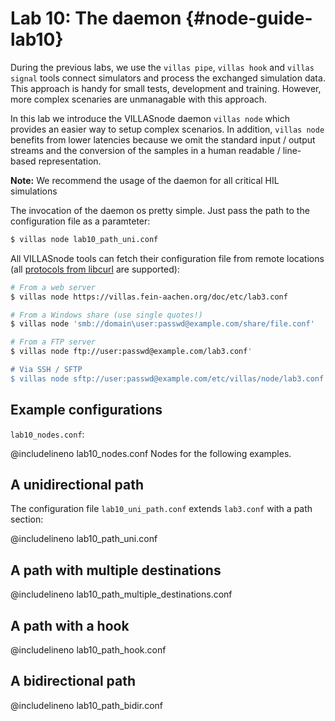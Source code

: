 # Lab 10: The daemon {#node-guide-lab10}

During the previous labs, we use the `villas pipe`, `villas hook` and `villas signal` tools connect simulators and process the exchanged simulation data. This approach is handy for small tests, development and training.
However, more complex scenaries are unmanagable with this approach.

In this lab we introduce the VILLASnode daemon `villas node` which provides an easier way to setup complex scenarios.
In addition, `villas node` benefits from lower latencies because we omit the standard input / output streams and the conversion of the samples in a human readable / line-based representation.

**Note:** We recommend the usage of the daemon for all critical HIL simulations

The invocation of the daemon os pretty simple.
Just pass the path to the configuration file as a paramteter:

```bash
$ villas node lab10_path_uni.conf
```

All VILLASnode tools can fetch their configuration file from remote locations (all [protocols from libcurl](https://curl.haxx.se/libcurl/c/CURLOPT_PROTOCOLS.html) are supported):

```bash
# From a web server
$ villas node https://villas.fein-aachen.org/doc/etc/lab3.conf

# From a Windows share (use single quotes!)
$ villas node 'smb://domain\user:passwd@example.com/share/file.conf'

# From a FTP server
$ villas node ftp://user:passwd@example.com/lab3.conf'

# Via SSH / SFTP
$ villas node sftp://user:passwd@example.com/etc/villas/node/lab3.conf
```

## Example configurations

`lab10_nodes.conf`:

@includelineno lab10_nodes.conf Nodes for the following examples.

## A unidirectional path

The configuration file `lab10_uni_path.conf` extends `lab3.conf` with a path section:

@includelineno lab10_path_uni.conf

## A path with multiple destinations

@includelineno lab10_path_multiple_destinations.conf

## A path with a hook

@includelineno lab10_path_hook.conf

## A bidirectional path

@includelineno lab10_path_bidir.conf
